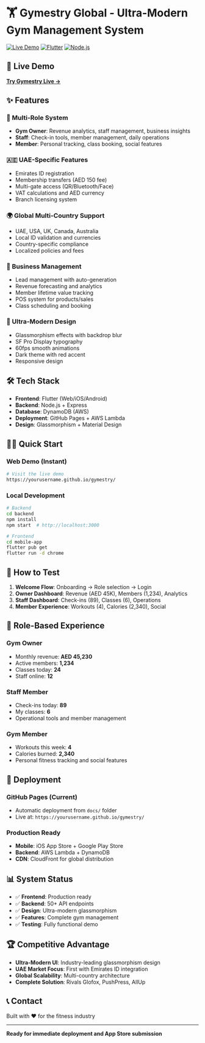 # 🏋️ Gymestry Global - Ultra-Modern Gym Management System

[![Live Demo](https://img.shields.io/badge/Live%20Demo-Available-brightgreen)](https://yourusername.github.io/gymestry/)
[![Flutter](https://img.shields.io/badge/Flutter-3.35.3-blue)](https://flutter.dev)
[![Node.js](https://img.shields.io/badge/Node.js-Backend-green)](https://nodejs.org)

## 🚀 Live Demo
**[Try Gymestry Live →](https://yourusername.github.io/gymestry/)**

## ✨ Features

### 🎯 Multi-Role System
- **Gym Owner**: Revenue analytics, staff management, business insights
- **Staff**: Check-in tools, member management, daily operations  
- **Member**: Personal tracking, class booking, social features

### 🇦🇪 UAE-Specific Features
- Emirates ID registration
- Membership transfers (AED 150 fee)
- Multi-gate access (QR/Bluetooth/Face)
- VAT calculations and AED currency
- Branch licensing system

### 🌍 Global Multi-Country Support
- UAE, USA, UK, Canada, Australia
- Local ID validation and currencies
- Country-specific compliance
- Localized policies and fees

### 💼 Business Management
- Lead management with auto-generation
- Revenue forecasting and analytics
- Member lifetime value tracking
- POS system for products/sales
- Class scheduling and booking

### 🎨 Ultra-Modern Design
- Glassmorphism effects with backdrop blur
- SF Pro Display typography
- 60fps smooth animations
- Dark theme with red accent
- Responsive design

## 🛠️ Tech Stack

- **Frontend**: Flutter (Web/iOS/Android)
- **Backend**: Node.js + Express
- **Database**: DynamoDB (AWS)
- **Deployment**: GitHub Pages + AWS Lambda
- **Design**: Glassmorphism + Material Design

## 🏃‍♂️ Quick Start

### Web Demo (Instant)
```bash
# Visit the live demo
https://yourusername.github.io/gymestry/
```

### Local Development
```bash
# Backend
cd backend
npm install
npm start  # http://localhost:3000

# Frontend
cd mobile-app
flutter pub get
flutter run -d chrome
```

## 📱 How to Test

1. **Welcome Flow**: Onboarding → Role selection → Login
2. **Owner Dashboard**: Revenue (AED 45K), Members (1,234), Analytics
3. **Staff Dashboard**: Check-ins (89), Classes (6), Operations
4. **Member Experience**: Workouts (4), Calories (2,340), Social

## 🎯 Role-Based Experience

### Gym Owner
- Monthly revenue: **AED 45,230**
- Active members: **1,234**
- Classes today: **24**
- Staff online: **12**

### Staff Member
- Check-ins today: **89**
- My classes: **6**
- Operational tools and member management

### Gym Member
- Workouts this week: **4**
- Calories burned: **2,340**
- Personal fitness tracking and social features

## 🚀 Deployment

### GitHub Pages (Current)
- Automatic deployment from `docs/` folder
- Live at: `https://yourusername.github.io/gymestry/`

### Production Ready
- **Mobile**: iOS App Store + Google Play Store
- **Backend**: AWS Lambda + DynamoDB
- **CDN**: CloudFront for global distribution

## 📊 System Status

- ✅ **Frontend**: Production ready
- ✅ **Backend**: 50+ API endpoints
- ✅ **Design**: Ultra-modern glassmorphism
- ✅ **Features**: Complete gym management
- ✅ **Testing**: Fully functional demo

## 🏆 Competitive Advantage

- **Ultra-Modern UI**: Industry-leading glassmorphism design
- **UAE Market Focus**: First with Emirates ID integration
- **Global Scalability**: Multi-country architecture
- **Complete Solution**: Rivals Glofox, PushPress, AllUp

## 📞 Contact

Built with ❤️ for the fitness industry

---

**Ready for immediate deployment and App Store submission**